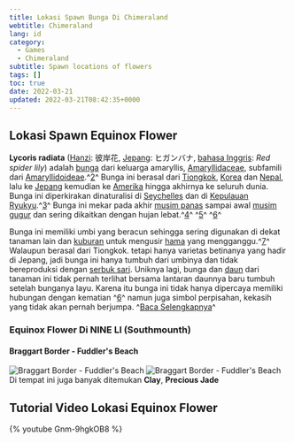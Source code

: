 ```yaml
---
title: Lokasi Spawn Bunga Di Chimeraland
webtitle: Chimeraland
lang: id
category:
  - Games
  - Chimeraland
subtitle: Spawn locations of flowers
tags: []
toc: true
date: 2022-03-21
updated: 2022-03-21T08:42:35+0000
---
```


## Lokasi Spawn Equinox Flower
**Lycoris radiata** ([Hanzi](https://id.wikipedia.org/wiki/Bahasa_Tionghoa "Bahasa Tionghoa"): 彼岸花, [Jepang](https://id.wikipedia.org/wiki/Bahasa_Jepang "Bahasa Jepang"): ヒガンバナ, [bahasa Inggris](https://id.wikipedia.org/wiki/Bahasa_Inggris "Bahasa Inggris"): *Red spider lily*) adalah [bunga](https://id.wikipedia.org/wiki/Bunga "Bunga") dari keluarga amaryllis, [Amaryllidaceae](https://id.wikipedia.org/wiki/Amaryllidaceae "Amaryllidaceae"), subfamili dari [Amaryllidoideae](https://id.wikipedia.org/w/index.php?title=Amaryllidoideae&action=edit&redlink=1 "Amaryllidoideae (halaman belum tersedia)").^[2](https://id.wikipedia.org/wiki/Bakung_lelabah_merah#cite_note-APweb-2)^ Bunga ini berasal dari [Tiongkok](https://id.wikipedia.org/wiki/Tiongkok "Tiongkok"), [Korea](https://id.wikipedia.org/wiki/Korea "Korea") dan [Nepal](https://id.wikipedia.org/wiki/Nepal "Nepal"), lalu ke [Jepang](https://id.wikipedia.org/wiki/Jepang) kemudian ke [Amerika](https://id.wikipedia.org/wiki/Amerika "Amerika") hingga akhirnya ke seluruh dunia. Bunga ini diperkirakan dinaturalisi di [Seychelles](https://id.wikipedia.org/wiki/Seychelles "Seychelles") dan di [Kepulauan Ryukyu](https://id.wikipedia.org/wiki/Kepulauan_Ryukyu "Kepulauan Ryukyu").^[3](https://id.wikipedia.org/wiki/Bakung_lelabah_merah#cite_note-3)^ Bunga ini mekar pada akhir [musim panas](https://id.wikipedia.org/wiki/Musim_panas "Musim panas") sampai awal [musim gugur](https://id.wikipedia.org/wiki/Musim_gugur "Musim gugur") dan sering dikaitkan dengan hujan lebat.^[4](https://id.wikipedia.org/wiki/Bakung_lelabah_merah#cite_note-Knox2011-4)^ ^[5](https://id.wikipedia.org/wiki/Bakung_lelabah_merah#cite_note-Evans_nd-5)^ ^[6](https://id.wikipedia.org/wiki/Bakung_lelabah_merah#cite_note-Klingaman2000-6)^

Bunga ini memiliki umbi yang beracun sehingga sering digunakan di dekat tanaman lain dan [kuburan](https://id.wikipedia.org/wiki/Kuburan "Kuburan") untuk mengusir [hama](https://id.wikipedia.org/wiki/Hama "Hama") yang mengganggu.^[7](https://id.wikipedia.org/wiki/Bakung_lelabah_merah#cite_note-Chandler1999-7)^ Walaupun berasal dari Tiongkok. tetapi hanya varietas betinanya yang hadir di Jepang, jadi bunga ini hanya tumbuh dari umbinya dan tidak bereproduksi dengan [serbuk sari](https://id.wikipedia.org/wiki/Serbuk_sari "Serbuk sari"). Uniknya lagi, bunga dan [daun](https://id.wikipedia.org/wiki/Daun "Daun") dari tanaman ini tidak pernah terlihat bersama lantaran daunnya baru tumbuh setelah bunganya layu. Karena itu bunga ini tidak hanya dipercaya memiliki hubungan dengan kematian ^[6](https://id.wikipedia.org/wiki/Bakung_lelabah_merah#cite_note-Klingaman2000-6)^ namun juga simbol perpisahan, kekasih yang tidak akan pernah berjumpa. ^[Baca Selengkapnya](https://id.wikipedia.org/wiki/Bakung_lelabah_merah)^

### Equinox Flower Di NINE LI (Southmounth)
#### Braggart Border - Fuddler's Beach
![Braggart Border - Fuddler's Beach](https://user-images.githubusercontent.com/12471057/159218222-06251518-afff-4598-b9c5-db91e69a6bd5.png)
![Braggart Border - Fuddler's Beach](https://user-images.githubusercontent.com/12471057/159218262-4c315ef8-6746-4668-8d85-6530e4099a01.png)
Di tempat ini juga banyak ditemukan **Clay**, **Precious Jade**

## Tutorial Video Lokasi Equinox Flower
{% youtube Gnm-9hgkOB8 %}
